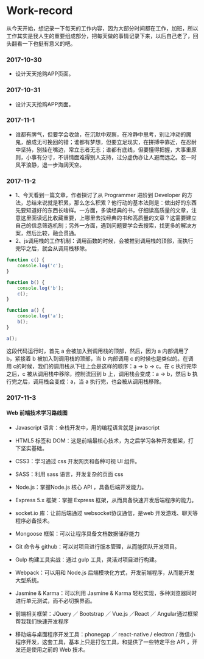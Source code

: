 # Work-record
从今天开始，想记录一下每天的工作内容，因为大部分时间都在工作，加班，所以工作其实是我人生的重要组成部分，把每天做的事情记录下来，以后自己老了，回头翻看一下也挺有意义的吧。
### 2017-10-30
* 设计天天抢购APP页面。
### 2017-10-31
* 设计天天抢购APP页面。
### 2017-11-1
* 谁都有脾气，但要学会收敛，在沉默中观察，在冷静中思考，别让冲动的魔鬼，酿成无可挽回的错；谁都有梦想，但要立足现实，在拼搏中靠近，在忍耐中坚持，别挂在嘴边，常立志者无志；谁都有底线，但要懂得把握，大事重原则，小事有分寸，不讲情面难得别人支持，过分虚伪亦让人避而远之。忍一时风平浪静，退一步海阔天空。
### 2017-11-2
* 1、今天看到一篇文章，作者探讨了从 Programmer 进阶到 Developer 的方法，总结来说就是积累，那么怎么积累？他行动的基本法则是：做出好的东西先要知道好的东西长啥样。一方面，多读经典的书，仔细读高质量的文章，注意这里面读远比收藏重要，上哪里去找经典的书和高质量的文章？这需要建立自己的信息筛选机制；另外一方面，遇到问题要学会去搜索，找更多的解决方案，然后比较，融会贯通。<br>
* 2、js调用栈的工作机制：调用函数的时候，会被推到调用栈的顶部，而执行完毕之后，就会从调用栈移除。
```javascript
function c() {
    console.log('c');
}

function b() {
    console.log('b');
    c();
}

function a() {
    console.log('a');
    b();
}

a();
```
这段代码运行时，首先 a 会被加入到调用栈的顶部，然后，因为 a 内部调用了 b，紧接着 b 被加入到调用栈的顶部，当 b 内部调用 c 的时候也是类似的。在调用 c的时候，我们的调用栈从下往上会是这样的顺序：a -> b -> c。在 c 执行完毕之后，c 被从调用栈中移除，控制流回到 b 上，调用栈会变成：a -> b，然后 b 执行完之后，调用栈会变成：a，当 a 执行完，也会被从调用栈移除。
### 2017-11-3
#### Web 前端技术学习路线图
 
* Javascript 语言：全栈开发中，用的编程语言就是 javascript
 
* HTML5 标签和 DOM：这是前端最核心技术，为之后学习各种开发框架，打下坚实基础。
 
* CSS3：学习通过 css 开发网页和各种可视 UI 组件。
 
* SASS：利用 sass 语言，开发复杂的页面 css
 
* Node.js：掌握Node.js 核心 API ，具备后端开发能力。
 
* Express 5.x 框架：掌握 Express 框架，从而具备快速开发后端程序的能力。
 
* socket.io 库：让前后端通过 websocket协议通信，是web 开发游戏、聊天等程序必备技术。
 
* Mongoose 框架：可以让程序具备文档数据储存能力
 
* Git 命令与 github：可以对项目进行版本管理，从而能团队开发项目。
 
* Gulp 构建工具实战：通过 gulp 工具，灵活对项目进行构建。
 
* Webpack：可以用和 Node.js 后端模块化方式，开发前端程序，从而能开发大型系统。
 
* Jasmine & Karma：可以利用 Jasmine & Karma 轻松实现，多种浏览器同时进行单元测试，而不必切换界面。
 
* 前端相关框架：JQuery ／ Bootstrap ／ Vue.js ／React ／ Angular通过框架帮我我们快速开发程序
 
* 移动端与桌面程序开发工具：phonegap ／ react-native / electron / 微信小程序开发，这套工具，基本上只是打包工具，和提供了一些特定平台 API ，开发还是使用之前的 Web 技术。
